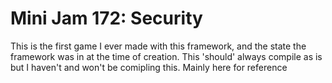 # Mini Jam 172: Security
This is the first game I ever made with this framework, and the state the framework was in at the time of creation.  This 'should' always compile as is but I haven't and won't be comipling this.  Mainly here for reference
